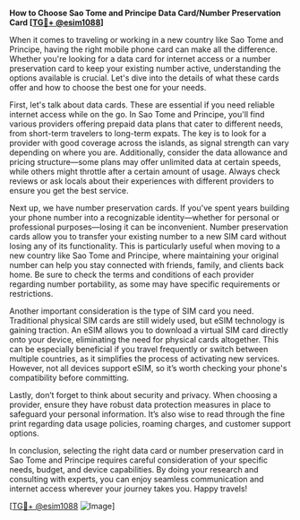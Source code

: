 **How to Choose Sao Tome and Principe Data Card/Number Preservation Card [[TG💪+ @esim1088](https://t.me/s/esim1088)]**

When it comes to traveling or working in a new country like Sao Tome and Principe, having the right mobile phone card can make all the difference. Whether you're looking for a data card for internet access or a number preservation card to keep your existing number active, understanding the options available is crucial. Let's dive into the details of what these cards offer and how to choose the best one for your needs.

First, let's talk about data cards. These are essential if you need reliable internet access while on the go. In Sao Tome and Principe, you'll find various providers offering prepaid data plans that cater to different needs, from short-term travelers to long-term expats. The key is to look for a provider with good coverage across the islands, as signal strength can vary depending on where you are. Additionally, consider the data allowance and pricing structure—some plans may offer unlimited data at certain speeds, while others might throttle after a certain amount of usage. Always check reviews or ask locals about their experiences with different providers to ensure you get the best service.

Next up, we have number preservation cards. If you've spent years building your phone number into a recognizable identity—whether for personal or professional purposes—losing it can be inconvenient. Number preservation cards allow you to transfer your existing number to a new SIM card without losing any of its functionality. This is particularly useful when moving to a new country like Sao Tome and Principe, where maintaining your original number can help you stay connected with friends, family, and clients back home. Be sure to check the terms and conditions of each provider regarding number portability, as some may have specific requirements or restrictions.

Another important consideration is the type of SIM card you need. Traditional physical SIM cards are still widely used, but eSIM technology is gaining traction. An eSIM allows you to download a virtual SIM card directly onto your device, eliminating the need for physical cards altogether. This can be especially beneficial if you travel frequently or switch between multiple countries, as it simplifies the process of activating new services. However, not all devices support eSIM, so it’s worth checking your phone's compatibility before committing.

Lastly, don’t forget to think about security and privacy. When choosing a provider, ensure they have robust data protection measures in place to safeguard your personal information. It’s also wise to read through the fine print regarding data usage policies, roaming charges, and customer support options.

In conclusion, selecting the right data card or number preservation card in Sao Tome and Principe requires careful consideration of your specific needs, budget, and device capabilities. By doing your research and consulting with experts, you can enjoy seamless communication and internet access wherever your journey takes you. Happy travels!

[[TG💪+ @esim1088](https://t.me/s/esim1088) ![Image](https://i.postimg.cc/Y0z9fWf4/image.png)]